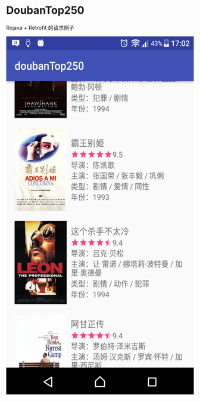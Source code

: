 # DoubanTop250
Rxjava + Retrofit 的请求例子

<img src="https://github.com/oobest/DoubanTop250/blob/master/device-2018-03-01-170303.png" width="540" height="960" alt="截图"/>

